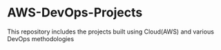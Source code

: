 # AWS-DevOps-Projects
This repository includes the projects built using Cloud(AWS) and various DevOps methodologies
